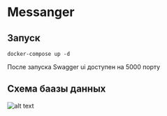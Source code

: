 # Messanger

## Запуск

```
docker-compose up -d
```
После запуска Swagger ui доступен на 5000 порту

## Схема баазы данных

![alt text](https://github.com/tantoni228/go13/db_user_chat_message.jpeg)
